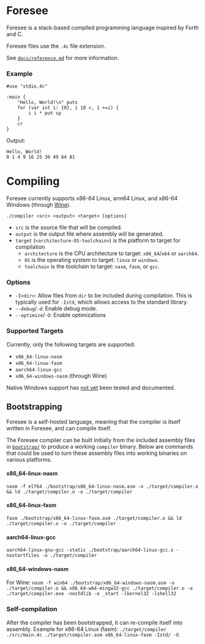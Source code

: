 # Foresee

Foresee is a stack-based compiled programming language inspired by Forth and C.

Foresee files use the `.4c` file extension.

See [`docs/reference.md`](docs/reference.md) for more information.

### Example

```
#use "stdio.4c"

:main {
    "Hello, World!\n" puts
    for (var int i: {0}, i 10 <, 1 +=i) {
        i i * put sp
    }
    cr
}
```

Output:
```
Hello, World!
0 1 4 9 16 25 36 49 64 81
```

# Compiling

Foresee currently supports x86-64 Linux, arm64 Linux, and x86-64 Windows (through [Wine](https://www.winehq.org/)).

`./compiler <src> <output> <target> [options]`

* `src` is the source file that will be compiled.
* `output` is the output file where assembly will be generated.
* `target` (`<architecture-OS-toolchain>`) is the platform to target for compilation
    * `architecture` is the CPU architecture to target: `x86_64`/`x64` or `aarch64`.
    * `OS` is the operating system to target: `linux` or `windows`.
    * `toolchain` is the toolchain to target: `nasm`, `fasm`, or `gcc`.

### Options

* `-I<dir>`: Allow files from `dir` to be included during compilation. This is typically used for `-Istd`, which allows access to the standard library.
* `--debug`/`-d`: Enable debug mode.
* `--optimize`/`-O`: Enable optimizations

### Supported Targets

Currently, only the following targets are supported:

* `x86_64-linux-nasm`
* `x86_64-linux-fasm`
* `aarch64-linux-gcc`
* `x86_64-windows-nasm` (through Wine)

Native Windows support has [not yet](https://github.com/jbird186/foresee/issues/1) been tested and documented.

## Bootstrapping

Foresee is a self-hosted language, meaning that the compiler is itself written in Foresee, and can compile itself.

The Foresee compiler can be built initially from the included assembly files in [`bootstrap/`](bootstrap/) to produce a working `compiler` binary. Below are commands that could be used to turn these assembly files into working binaries on various platforms.

#### x86_64-linux-nasm

`nasm -f elf64 ./bootstrap/x86_64-linux-nasm.asm -o ./target/compiler.o && ld ./target/compiler.o -o ./target/compiler`

#### x86_64-linux-fasm

`fasm ./bootstrap/x86_64-linux-fasm.asm ./target/compiler.o && ld ./target/compiler.o -o ./target/compiler`

#### aarch64-linux-gcc

`aarch64-linux-gnu-gcc -static ./bootstrap/aarch64-linux-gcc.s -nostartfiles -o ./target/compiler`

#### x86_64-windows-nasm

For Wine: `nasm -f win64 ./bootstrap/x86_64-windows-nasm.asm -o ./target/compiler.o && x86_64-w64-mingw32-gcc ./target/compiler.o -o ./target/compiler.exe -nostdlib -e _start -lkernel32 -lshell32`

### Self-compilation

After the compiler has been bootstrapped, it can re-compile itself into assembly. Example for x86-64 Linux (fasm): `./target/compiler ./src/main.4c ./target/compiler.asm x86_64-linux-fasm -Istd/ -O`